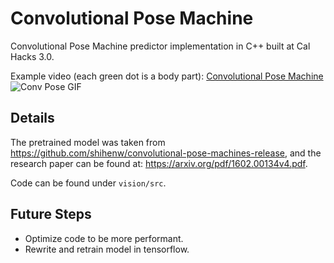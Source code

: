 # Convolutional Pose Machine

Convolutional Pose Machine predictor implementation in C++ built at Cal Hacks 3.0.

Example video (each green dot is a body part): [Convolutional Pose Machine](https://www.youtube.com/watch?v=IwNG11SdNKY)
![Conv Pose GIF](https://github.com/Wojtechnology/WheresRares/blob/master/data/convposegif.gif)

## Details
The pretrained model was taken from https://github.com/shihenw/convolutional-pose-machines-release,
and the research paper can be found at: https://arxiv.org/pdf/1602.00134v4.pdf.

Code can be found under `vision/src`.

## Future Steps
* Optimize code to be more performant.
* Rewrite and retrain model in tensorflow.
